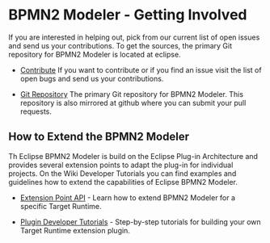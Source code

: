 # BPMN2 Modeler - Getting Involved

If you are interested in helping out, pick from our current list of open issues and send us your contributions. To get the sources, the primary Git repository for BPMN2 Modeler is located at eclipse.

* [Contribute](https://bugs.eclipse.org/bugs/buglist.cgi?classification=SOA&list_id=1567033&product=BPMN2Modeler) 
If you want to contribute or if you find an issue visit the list of open bugs and send us your contributions.

* [Git Repository](https://git.eclipse.org/c/bpmn2-modeler/org.eclipse.bpmn2-modeler.git) 
The primary Git repository for BPMN2 Modeler. This repository is also mirrored at github where you can submit your pull requests.



## How to Extend the BPMN2 Modeler

Th Eclipse BPMN2 Modeler is build on the Eclipse Plug-in Architecture and provides several extension points to adapt the plug-in for individual projects. On the Wiki Developer Tutorials you can find examples and guidelines how to extend the capabilities of Eclipse BPMN2 Modeler.


* [Extension Point API](https://wiki.eclipse.org/BPMN2-Modeler/ExtensionPoints) - Learn how to extend BPMN2 Modeler for a specific Target Runtime.

* [Plugin Developer Tutorials](https://wiki.eclipse.org/BPMN2-Modeler/DeveloperTutorials) - Step-by-step tutorials for building your own Target Runtime extension plugin.



